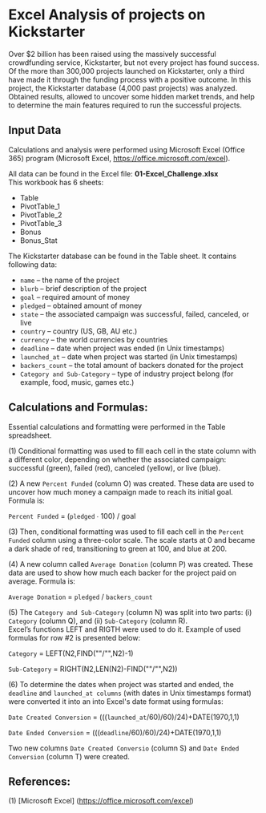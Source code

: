 # **Excel Analysis of projects on Kickstarter**

Over $2 billion has been raised using the massively successful crowdfunding service, Kickstarter, but not every project has found success. Of the more than 300,000 projects launched on Kickstarter, only a third have made it through the funding process with a positive outcome.
In this project, the Kickstarter database (4,000 past projects) was analyzed.  Obtained results, allowed to uncover some hidden market trends, and help to determine the main features required to run the successful projects.

## **Input Data**

Calculations and analysis were performed using Microsoft Excel (Office 365) program (Microsoft Excel, https://office.microsoft.com/excel).

All data can be found in the Excel file: **01-Excel_Challenge.xlsx**  
This workbook has 6 sheets:  
* Table  
* PivotTable_1  
* PivotTable_2  
* PivotTable_3  
* Bonus  
* Bonus_Stat

The Kickstarter database can be found in the Table sheet. It contains following data:  
* `name` – the name of the project  
* `blurb` – brief description of the project  
* `goal` – required amount of money  
* `pledged` – obtained amount of money  
* `state` – the associated campaign was successful, failed, canceled, or live  
* `country` – country (US, GB, AU etc.)  
* `currency` – the world currencies by countries  
* `deadline` – date when project was ended (in Unix timestamps)  
* `launched_at` – date when project was started (in Unix timestamps)  
* `backers_count` – the total amount of backers donated for the project  
* `Category and Sub-Category` – type of industry project belong (for example, food, music, games etc.)


## **Calculations and Formulas:**
 
Essential calculations and formatting were performed in the Table spreadsheet.

(1) Conditional formatting was used to fill each cell in the state column with a different color, depending on whether the associated campaign: successful (green), failed (red), canceled (yellow), or live (blue).

(2) A new `Percent Funded` (column O) was created. These data are used to uncover how much money a campaign made to reach its initial goal. Formula is:

`Percent Funded` = (`pledged` ∙ 100) / goal

(3) Then, conditional formatting was used to fill each cell in the `Percent Funded` column using a three-color scale. The scale starts at 0 and became a dark shade of red, transitioning to green at 100, and blue at 200.

(4) A new column called `Average Donation` (column P) was created. These data are used to show how much each backer for the project paid on average. Formula is:

`Average Donation` =  `pledged` / `backers_count`

(5) The `Category and Sub-Category` (column N) was split into two parts: (i) `Category` (column Q), and (ii) `Sub-Category` (column R).   
Excel’s functions LEFT and RIGTH were used to do it. Example of used formulas for row #2 is presented below:

`Category` = LEFT(N2,FIND("\"/"\",N2)-1)

`Sub-Category` = RIGHT(N2,LEN(N2)-FIND("\"/"\",N2)) 

(6) To determine the dates when project was started and ended, the `deadline` and `launched_at columns` (with dates in Unix timestamps format) were converted it into an into Excel's date format using formulas:

`Date Created Conversion` = (((`launched_at`/60)/60)/24)+DATE(1970,1,1)

`Date Ended Conversion` = (((`deadline`/60)/60)/24)+DATE(1970,1,1)

Two new columns `Date Created Conversio` (column S) and `Date Ended Conversion` (column T) were created.


## **References:**
(1) [Microsoft Excel] (https://office.microsoft.com/excel)

